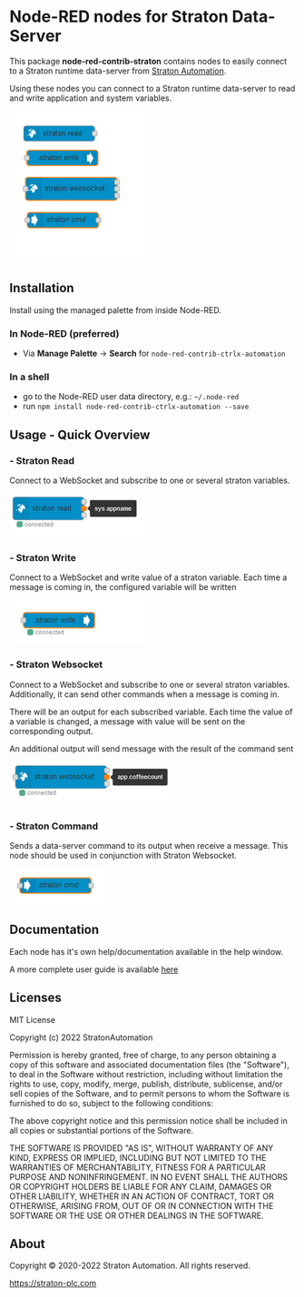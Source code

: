 # Node-RED nodes for Straton Data-Server

This package **node-red-contrib-straton** contains nodes to easily connect to a Straton runtime data-server from [Straton Automation](https://straton-plc.com).

Using these nodes you can connect to a Straton runtime data-server to read and write application and system variables.

![nodes.png](./docs/images/nodes.png)


## Installation

Install using the managed palette from inside Node-RED.

### In Node-RED (preferred)

* Via **Manage Palette** -> **Search** for `node-red-contrib-ctrlx-automation`

### In a shell

* go to the Node-RED user data directory, e.g.: `~/.node-red`
* run `npm install node-red-contrib-ctrlx-automation --save`


## Usage - Quick Overview

### - Straton Read

Connect to a WebSocket and subscribe to one or several straton variables.

![read.png](./docs/images/read.png)


### - Straton Write

Connect to a WebSocket and write value of a straton variable.
Each time a message is coming in, the configured variable will be written

![write.png](./docs/images/write.png)


### - Straton Websocket

Connect to a WebSocket and subscribe to one or several straton variables.
Additionally, it can send other commands when a message is coming in.

There will be an output for each subscribed variable.
Each time the value of a variable is changed, a message with value will be sent on the corresponding output.

An additional output will send message with the result of the command sent 

![websocket.png](./docs/images/websocket.png)


### - Straton Command

Sends a data-server command to its output when receive a message.
This node should be used in conjunction with Straton Websocket.

![cmd.png](./docs/images/cmd.png)


## Documentation

Each node has it's own help/documentation available in the help window.

A more complete user guide is available [here](./docs/straton_user_guide_Node_Red_Rev2.pdf)


## Licenses

MIT License

Copyright (c) 2022 StratonAutomation

Permission is hereby granted, free of charge, to any person obtaining a copy
of this software and associated documentation files (the "Software"), to deal
in the Software without restriction, including without limitation the rights
to use, copy, modify, merge, publish, distribute, sublicense, and/or sell
copies of the Software, and to permit persons to whom the Software is
furnished to do so, subject to the following conditions:

The above copyright notice and this permission notice shall be included in all
copies or substantial portions of the Software.

THE SOFTWARE IS PROVIDED "AS IS", WITHOUT WARRANTY OF ANY KIND, EXPRESS OR
IMPLIED, INCLUDING BUT NOT LIMITED TO THE WARRANTIES OF MERCHANTABILITY,
FITNESS FOR A PARTICULAR PURPOSE AND NONINFRINGEMENT. IN NO EVENT SHALL THE
AUTHORS OR COPYRIGHT HOLDERS BE LIABLE FOR ANY CLAIM, DAMAGES OR OTHER
LIABILITY, WHETHER IN AN ACTION OF CONTRACT, TORT OR OTHERWISE, ARISING FROM,
OUT OF OR IN CONNECTION WITH THE SOFTWARE OR THE USE OR OTHER DEALINGS IN THE
SOFTWARE.


## About

Copyright © 2020-2022 Straton Automation. All rights reserved.

<https://straton-plc.com>

